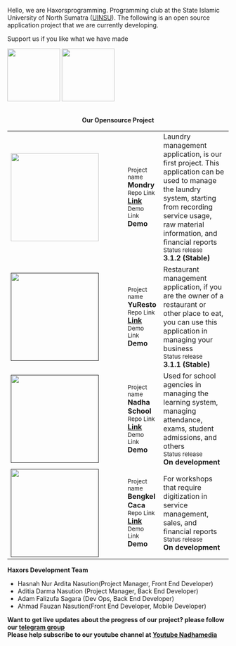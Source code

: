 Hello, we are Haxorsprogramming. Programming club at the State Islamic University of North Sumatra (<a href='https://uinsu.ac.id'>UINSU</a>). The following is an open source application project that we are currently developing.

Support us if you like what we have made 
<div>
<a href="https://saweria.co/haxorsprogramming"><img src="https://nadhamedia.s3.ap-southeast-1.amazonaws.com/nadha_asset/utils/saweria.png" width="120px"></a>
<a href="https://sociabuzz.com/haxorsprogramming/tribe"><img src="https://nadhamedia.s3.ap-southeast-1.amazonaws.com/nadha_asset/utils/socialbuzz.png" width="120px"></a>
</div>
<br/>
<center>
  
**Our Opensource Project**
  <table>
    <tr>
      <td><a href="https://github.com/haxorsprogramming/Mondry" style="margin-right:50px;">
<img src="https://nadhamedia.s3.ap-southeast-1.amazonaws.com/nadha_asset/logo_project/mondry_logo.png" width="200px">
        </a></td>
      <td>
        <small>Project name </small><br/>
        <strong>Mondry</strong><br/>
        <small>Repo Link </small><br/>
        <strong><a href="https://github.com/haxorsprogramming/Mondry">Link</a></strong><br/>
        <small>Demo Link </small><br/>
        <strong>Demo</strong>
      </td>
      <td width="500px">
        Laundry management application, is our first project. This application can be used to manage the laundry system, starting from recording service usage, raw material information, and financial reports<br/>
        <small>Status release </small><br/>
        <strong>3.1.2 (Stable)</strong><br/>
      </td>
    </tr>
    <tr>
      <td><a href="" style="margin-right:50px;">
<img src="https://nadhamedia.s3.ap-southeast-1.amazonaws.com/nadha_asset/logo_project/yuresto_logo.png" width="200px">
        </a></td>
      <td>
        <small>Project name </small><br/>
        <strong>YuResto</strong><br/>
        <small>Repo Link </small><br/>
        <strong><a href="https://github.com/haxorsprogramming/Nadha-Laundry">Link</a></strong><br/>
        <small>Demo Link </small><br/>
        <strong>Demo</strong>
      </td>
      <td width="500px">
        Restaurant management application, if you are the owner of a restaurant or other place to eat, you can use this application in managing your business<br/>
        <small>Status release </small><br/>
        <strong>3.1.1 (Stable)</strong><br/>
      </td>
    </tr>
    <tr>
      <td><a href="" style="margin-right:50px;">
<img src="https://nadhamedia.s3.ap-southeast-1.amazonaws.com/nadha_asset/logo_project/nadha_school_logo.jpg" width="200px">
        </a></td>
      <td>
        <small>Project name </small><br/>
        <strong>Nadha School</strong><br/>
        <small>Repo Link </small><br/>
        <strong><a href="https://github.com/haxorsprogramming/Nadha-Laundry">Link</a></strong><br/>
        <small>Demo Link </small><br/>
        <strong>Demo</strong>
      </td>
      <td width="500px">
        Used for school agencies in managing the learning system, managing attendance, exams, student admissions, and others
        <br/>
        <small>Status release </small><br/>
        <strong>On development</strong><br/>
      </td>
    </tr>
    <tr>
      <td><a href="" style="margin-right:50px;">
<img src="https://nadhamedia.s3.ap-southeast-1.amazonaws.com/nadha_asset/logo_project/bengkel-caca.png" width="200px">
        </a></td>
      <td>
        <small>Project name </small><br/>
        <strong>Bengkel Caca</strong><br/>
        <small>Repo Link </small><br/>
        <strong><a href="https://github.com/haxorsprogramming/Nadha-Laundry">Link</a></strong><br/>
        <small>Demo Link </small><br/>
        <strong>Demo</strong>
      </td>
      <td width="500px">
        For workshops that require digitization in service management, sales, and financial reports<br/>
        <small>Status release </small><br/>
        <strong>On development</strong><br/>
      </td>
    </tr>
  </table>  
</center>

**Haxors Development Team**
<ul>
  <li>Hasnah Nur Ardita Nasution(Project Manager, Front End Developer)</li>
  <li>Aditia Darma Nasution (Project Manager, Back End Developer)</li>
  <li>Adam Falizufa Sagara (Dev Ops, Back End Developer)</li>
  <li>Ahmad Fauzan Nasution(Front End Developer, Mobile Developer)</li>
</ul>

**Want to get live updates about the progress of our project? please follow our <a href="https://t.me/haxorsupdate">telegram group</a>**<br/>
**Please help subscribe to our youtube channel at <a href='https://www.youtube.com/channel/UC7_pSHlXnZCXN4v8TbvcIEg'>Youtube Nadhamedia</a>**
